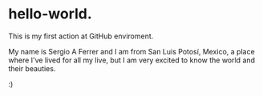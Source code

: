 # hello-world.
This is my first action at GitHub enviroment.

My name is Sergio A Ferrer and I am from San Luis Potosí, Mexico, a place where I've lived for all my live, but I am very excited to know the world and their beauties.

:)
